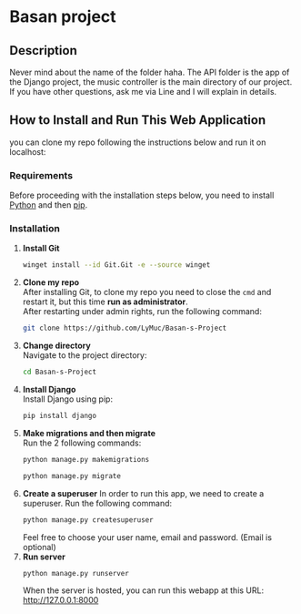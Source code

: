 # Basan project

## Description
Never mind about the name of the folder haha. The API folder is the app of the Django project, the music controller is the main directory of our project. If you have other questions, ask me via Line and I will explain in details.

## How to Install and Run This Web Application

you can clone my repo following the instructions below and run it on localhost:

### Requirements
Before proceeding with the installation steps below, you need to install [Python](https://www.python.org/) and then [pip](https://www.youtube.com/watch?v=fJKdIf11GcI).

### Installation
1. **Install Git**  
   ```bash
   winget install --id Git.Git -e --source winget
   ```
2. **Clone my repo**  
   After installing Git, to clone my repo you need to close the `cmd` and restart it, but this time **run as administrator**.  
   After restarting under admin rights, run the following command:  
   ```bash
   git clone https://github.com/LyMuc/Basan-s-Project
   ```
3. **Change directory**  
   Navigate to the project directory:  
   ```bash
   cd Basan-s-Project
   ```
4. **Install Django**  
   Install Django using pip:
   ```bash
   pip install django
   ```
6. **Make migrations and then migrate**  
   Run the 2 following commands:  
   ```bash
   python manage.py makemigrations
   ```
   ```bash
   python manage.py migrate
   ```
7. **Create a superuser**
   In order to run this app, we need to create a superuser. Run the following command:
   ```bash
   python manage.py createsuperuser
   ```
   Feel free to choose your user name, email and password. (Email is optional)
8. **Run server**
   ```bash
   python manage.py runserver
   ```
   When the server is hosted, you can run this webapp at this URL: http://127.0.0.1:8000
